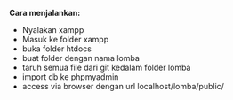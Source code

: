 __Cara menjalankan:__

- Nyalakan xampp
- Masuk ke folder xampp
- buka folder htdocs
- buat folder dengan nama lomba
- taruh semua file dari git kedalam folder lomba
- import db ke phpmyadmin
- access via browser dengan url localhost/lomba/public/
